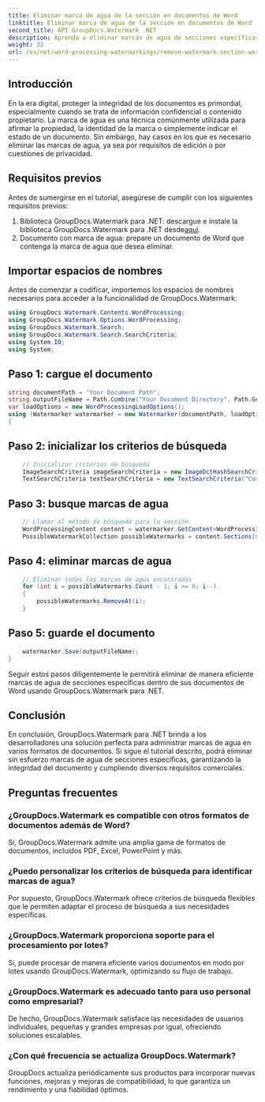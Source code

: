 ```yaml
---
title: Eliminar marca de agua de la sección en documentos de Word
linktitle: Eliminar marca de agua de la sección en documentos de Word
second_title: API GroupDocs.Watermark .NET
description: Aprenda a eliminar marcas de agua de secciones específicas dentro de documentos de Word usando GroupDocs.Watermark para .NET. Tutorial completo disponible aquí.
weight: 32
url: /es/net/word-processing-watermarkings/remove-watermark-section-word-docs/
---
```

## Introducción
En la era digital, proteger la integridad de los documentos es primordial, especialmente cuando se trata de información confidencial o contenido propietario. La marca de agua es una técnica comúnmente utilizada para afirmar la propiedad, la identidad de la marca o simplemente indicar el estado de un documento. Sin embargo, hay casos en los que es necesario eliminar las marcas de agua, ya sea por requisitos de edición o por cuestiones de privacidad.
## Requisitos previos
Antes de sumergirse en el tutorial, asegúrese de cumplir con los siguientes requisitos previos:
1.  Biblioteca GroupDocs.Watermark para .NET: descargue e instale la biblioteca GroupDocs.Watermark para .NET desde[aquí](https://releases.groupdocs.com/Watermark/net/).
2. Documento con marca de agua: prepare un documento de Word que contenga la marca de agua que desea eliminar.

## Importar espacios de nombres
Antes de comenzar a codificar, importemos los espacios de nombres necesarios para acceder a la funcionalidad de GroupDocs.Watermark:
```csharp
using GroupDocs.Watermark.Contents.WordProcessing;
using GroupDocs.Watermark.Options.WordProcessing;
using GroupDocs.Watermark.Search;
using GroupDocs.Watermark.Search.SearchCriteria;
using System.IO;
using System;
```
## Paso 1: cargue el documento
```csharp
string documentPath = "Your Document Path";
string outputFileName = Path.Combine("Your Document Directory", Path.GetFileName(documentPath));
var loadOptions = new WordProcessingLoadOptions();
using (Watermarker watermarker = new Watermarker(documentPath, loadOptions))
{
```
## Paso 2: inicializar los criterios de búsqueda
```csharp
    // Inicializar criterios de búsqueda
    ImageSearchCriteria imageSearchCriteria = new ImageDctHashSearchCriteria(Constants.LogoPng);
    TextSearchCriteria textSearchCriteria = new TextSearchCriteria("Company Name");
```
## Paso 3: busque marcas de agua
```csharp
    // Llamar al método de búsqueda para la sección.
    WordProcessingContent content = watermarker.GetContent<WordProcessingContent>();
    PossibleWatermarkCollection possibleWatermarks = content.Sections[0].Search(textSearchCriteria.Or(imageSearchCriteria));
```
## Paso 4: eliminar marcas de agua
```csharp
    // Eliminar todas las marcas de agua encontradas
    for (int i = possibleWatermarks.Count - 1; i >= 0; i--)
    {
        possibleWatermarks.RemoveAt(i);
    }
```
## Paso 5: guarde el documento
```csharp
    watermarker.Save(outputFileName);
}
```
Seguir estos pasos diligentemente le permitirá eliminar de manera eficiente marcas de agua de secciones específicas dentro de sus documentos de Word usando GroupDocs.Watermark para .NET.

## Conclusión
En conclusión, GroupDocs.Watermark para .NET brinda a los desarrolladores una solución perfecta para administrar marcas de agua en varios formatos de documentos. Si sigue el tutorial descrito, podrá eliminar sin esfuerzo marcas de agua de secciones específicas, garantizando la integridad del documento y cumpliendo diversos requisitos comerciales.
## Preguntas frecuentes
### ¿GroupDocs.Watermark es compatible con otros formatos de documentos además de Word?
Sí, GroupDocs.Watermark admite una amplia gama de formatos de documentos, incluidos PDF, Excel, PowerPoint y más.
### ¿Puedo personalizar los criterios de búsqueda para identificar marcas de agua?
Por supuesto, GroupDocs.Watermark ofrece criterios de búsqueda flexibles que le permiten adaptar el proceso de búsqueda a sus necesidades específicas.
### ¿GroupDocs.Watermark proporciona soporte para el procesamiento por lotes?
Sí, puede procesar de manera eficiente varios documentos en modo por lotes usando GroupDocs.Watermark, optimizando su flujo de trabajo.
### ¿GroupDocs.Watermark es adecuado tanto para uso personal como empresarial?
De hecho, GroupDocs.Watermark satisface las necesidades de usuarios individuales, pequeñas y grandes empresas por igual, ofreciendo soluciones escalables.
### ¿Con qué frecuencia se actualiza GroupDocs.Watermark?
GroupDocs actualiza periódicamente sus productos para incorporar nuevas funciones, mejoras y mejoras de compatibilidad, lo que garantiza un rendimiento y una fiabilidad óptimos.
